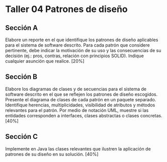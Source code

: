 # Taller 04 Patrones de diseño
## Sección A
Elabore un reporte en el que identifique los patrones de diseño aplicables para el sistema de software
descrito. Para cada patrón que considere pertinente, debe indicar la motivación de su uso y las
consecuencias de su decisión (ej.: pros, contras, relación con principios SOLID). Indique cualquier asunción
que realice. [20%]

## Sección B
Elabore los diagramas de clases y de secuencias para el sistema de software descrito en el que se reflejen
los patrones de diseño escogidos. Presente el diagrama de clases de cada patrón en un paquete separado.
Identifique herencias, multiplicidades, visibilidad de atributos y métodos relevantes para el patrón. Por
medio de notación UML, muestre si las entidades corresponden a interfaces, clases abstractas o clases
concretas. [40%]

## Sección C
Implemente en Java las clases relevantes que ilustren la aplicación de patrones de su diseño en su solución.
[40%]
